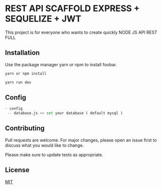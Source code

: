 # REST API SCAFFOLD EXPRESS + SEQUELIZE + JWT

This project is for everyone who wants to create quickly NODE JS API REST FULL

## Installation

Use the package manager yarn or npm to install foobar.

```bash
yarn or npm install
```
```bash
yarn run dev
```
## Config

```python
- config
 -- database.js << set your database ( default mysql )
```

## Contributing
Pull requests are welcome. For major changes, please open an issue first to discuss what you would like to change.

Please make sure to update tests as appropriate.

## License
[MIT](https://choosealicense.com/licenses/mit/)